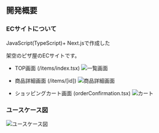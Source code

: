 ## 開発概要
### ECサイトについて

JavaScript(TypeScript)+ Next.jsで作成した

架空のピザ屋のECサイトです。
- TOP画面 (/items/index.tsx)
![一覧画面](/public/TOP.png) 

- 商品詳細画面 (/items/[id])
![商品詳細画面](/public/ITEM.png)

- ショッピングカート画面 (orderConfirmation.tsx)
![カート](/public/CART.png)
### ユースケース図
![ユースケース図](/public/ユースケース図.png)
